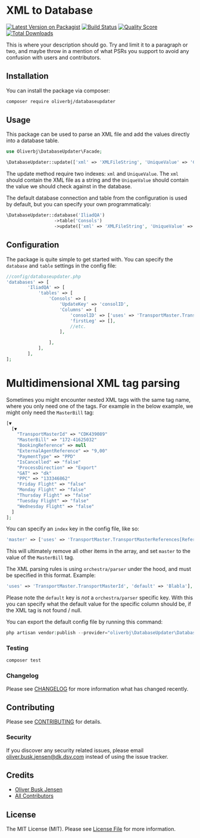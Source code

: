 # XML to Database

[![Latest Version on Packagist](https://img.shields.io/packagist/v/oliverbj/databaseupdater.svg?style=flat-square)](https://packagist.org/packages/oliverbj/databaseupdater)
[![Build Status](https://img.shields.io/travis/oliverbj/databaseupdater/master.svg?style=flat-square)](https://travis-ci.org/oliverbj/databaseupdater)
[![Quality Score](https://img.shields.io/scrutinizer/g/oliverbj/databaseupdater.svg?style=flat-square)](https://scrutinizer-ci.com/g/oliverbj/databaseupdater)
[![Total Downloads](https://img.shields.io/packagist/dt/oliverbj/databaseupdater.svg?style=flat-square)](https://packagist.org/packages/oliverbj/databaseupdater)

This is where your description should go. Try and limit it to a paragraph or two, and maybe throw in a mention of what PSRs you support to avoid any confusion with users and contributors.

## Installation

You can install the package via composer:

```bash
composer require oliverbj/databaseupdater
```

## Usage

This package can be used to parse an XML file and add the values directly into a database table.

``` php
use Oliverbj\DatabaseUpdater\Facade;

\DatabaseUpdater::update(['xml' => 'XMLFileString', 'UniqueValue' => 'CDK12345678']);
```
The update method require two indexes: `xml` and `UniqueValue`. The `xml` should contain the XML file as a string and the `UniqueValue` should contain the value we should check against in the database. 

The default database connection and table from the configuration is used by default, but you can specify your own programmaticaly:

```php
\DatabaseUpdater::database('IliadQA')
                  ->table('Consols')
                  ->update(['xml' => 'XMLFileString', 'UniqueValue' => 'CDK12345678']);
```

## Configuration

The package is quite simple to get started with. You can specify the `database` and `table` settings in the config file:

```php
//config/databaseupdater.php
'databases' => [
        'IliadQA' => [
            'tables' => [
                'Consols' => [
                    'UpdateKey' => 'consolID',
                    'Columns' => [
                        'consolID' => ['uses' => 'TransportMaster.TransportMasterId', 'default' => 'Blabla'],
                        'firstLeg' => [],
                        //etc.
                    ],

                ],
            ],
        ],
];
```

# Multidimensional XML tag parsing

Sometimes you might encounter nested XML tags with the same tag name, where you only need one of the tags. 
For example in the below example, we might only need the `MasterBill` tag:

```php
[▼
  [▼
    "TransportMasterId" => "CDK439089"
    "MasterBill" => "172-41625032"
    "BookingReference" => null
    "ExternalAgentReference" => "9,00"
    "PaymentType" => "PPD"
    "IsCancelled" => "false"
    "ProcessDirection" => "Export"
    "GAT" => "dk"
    "PPC" => "133346862"
    "Friday Flight" => "false"
    "Monday Flight" => "false"
    "Thursday Flight" => "false"
    "Tuesday Flight" => "false"
    "Wednesday Flight" => "false"
  ]
];
```

You can specify an `index` key in the config file, like so:

```php
'master' => ['uses' => 'TransportMaster.TransportMasterReferences[Reference(::Type=@)]', 'index' => 'MasterBill'],
```

This will ultimately remove all other items in the array, and set `master` to the value of the `MasterBill` tag.

The XML parsing rules is using `orchestra/parser` under the hood, and must be specified in this format. Example:

```php
'uses' => 'TransportMaster.TransportMasterId', 'default' => 'Blabla'],
```

Please note the `default` key is *not* a `orchestra/parser` specific key. With this you can specify what the default value for the specific column should be, if the XML tag is not found / null.

You can export the default config file by running this command:

```php
php artisan vendor:publish --provider="oliverbj\DatabaseUpdater\DatabaseUpdaterServiceProvider" --tag="config"
```



### Testing

``` bash
composer test
```

### Changelog

Please see [CHANGELOG](CHANGELOG.md) for more information what has changed recently.

## Contributing

Please see [CONTRIBUTING](CONTRIBUTING.md) for details.

### Security

If you discover any security related issues, please email oliver.busk.jensen@dk.dsv.com instead of using the issue tracker.

## Credits

- [Oliver Busk Jensen](https://github.com/oliverbj)
- [All Contributors](../../contributors)

## License

The MIT License (MIT). Please see [License File](LICENSE.md) for more information.
